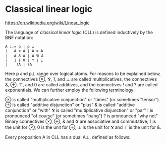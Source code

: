 # Classical linear logic

https://en.wikipedia.org/wiki/Linear_logic


The language of *classical linear logic* (CLL) is defined inductively by the BNF notation:

```
A ::= p ∣ p ⊥
∣	A ⊗ A ∣ A ⊕ A
∣	A & A ∣ A ⅋ A
∣	1 ∣ 0 ∣ ⊤ ∣ ⊥
∣	 !A ∣ ?A
```

Here p and p⊥ range over logical atoms. For reasons to be explained below, the connectives ⊗, ⅋, 1, and ⊥ are called multiplicatives, the connectives &, ⊕, ⊤, and 0 are called additives, and the connectives ! and ? are called exponentials. We can further employ the following terminology:

⊗ is called "multiplicative conjunction" or "times" (or sometimes "tensor")
⊕ is called "additive disjunction" or "plus"
& is called "additive conjunction" or "with"
⅋ is called "multiplicative disjunction" or "par"
! is pronounced "of course" (or sometimes "bang")
? is pronounced "why not"
Binary connectives ⊗, ⊕, & and ⅋ are associative and commutative; 1 is the unit for ⊗, 0 is the unit for ⊕, ⊥ is the unit for ⅋ and ⊤ is the unit for &.

Every proposition A in CLL has a dual A⊥, defined as follows:
